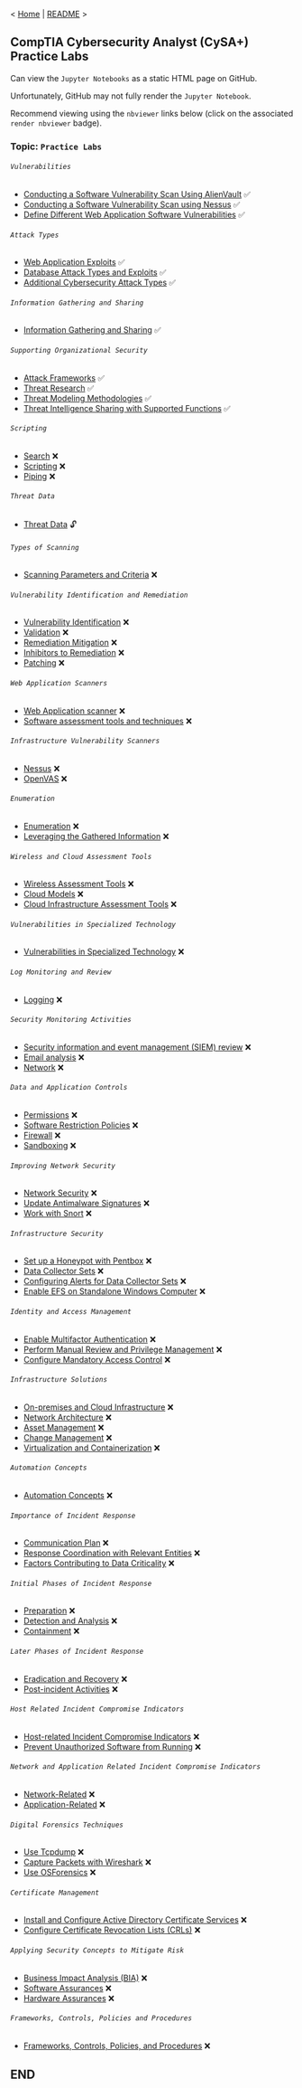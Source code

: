 < [Home](https://github.com/SeanOhAileasa) | [README](https://github.com/SeanOhAileasa/cap-practice-labs/blob/main/README.md) >

## CompTIA Cybersecurity Analyst (CySA+) Practice Labs

Can view the ``Jupyter Notebooks`` as a static HTML page on GitHub.

Unfortunately, GitHub may not fully render the ``Jupyter Notebook``.

Recommend viewing using the ``nbviewer`` links below (click on the associated ``render nbviewer`` badge).

### Topic: ``Practice Labs``

###### ``Vulnerabilities``

- [Conducting a Software Vulnerability Scan Using AlienVault](https://nbviewer.org/github/SeanOhAileasa/cap-practice-labs/blob/main/rc/vulnerabilities/cap-Exercise1ConductingaSoftwareVulnerabilityScanUsingAlienVault.ipynb) &#x2705; <br/>
- [Conducting a Software Vulnerability Scan using Nessus](https://nbviewer.org/github/SeanOhAileasa/cap-practice-labs/blob/main/rc/vulnerabilities/cap-Exercise2ConductingaSoftwareVulnerabilityScanusingNessus.ipynb) &#x2705; <br/>
- [Define Different Web Application Software Vulnerabilities](https://github.com/SeanOhAileasa/cap-practice-labs/blob/main/rc/vulnerabilities/cap-Exercise3DefineDifferentWebApplicationSoftwareVulnerabilities.pdf) &#x2705; <br/>

###### ``Attack Types``

- [Web Application Exploits](https://nbviewer.org/github/SeanOhAileasa/cap-practice-labs/blob/main/rc/attack-types/cap-Exercise1WebApplicationExploits.ipynb) &#x2705; <br/>
- [Database Attack Types and Exploits](https://nbviewer.org/github/SeanOhAileasa/cap-practice-labs/blob/main/rc/attack-types/cap-Exercise2DatabaseAttackTypesandExploits.ipynb) &#x2705; <br/>
- [Additional Cybersecurity Attack Types](https://github.com/SeanOhAileasa/cap-practice-labs/blob/main/rc/attack-types/cap-Exercise3AdditionalCybersecurityAttackTypes.pdf) &#x2705; <br/>

###### ``Information Gathering and Sharing``

- [Information Gathering and Sharing](https://github.com/SeanOhAileasa/cap-practice-labs/blob/main/rc/information-gathering-and-sharing/cap-Information-Gathering-and-Sharing.pdf) &#x2705; <br/>

###### ``Supporting Organizational Security``
 
- [Attack Frameworks](https://nbviewer.org/github/SeanOhAileasa/cap-practice-labs/blob/main/rc/supporting-organizational-security/cap-attack-frameworks.ipynb) &#x2705; <br/>
- [Threat Research](https://nbviewer.org/github/SeanOhAileasa/cap-practice-labs/blob/main/rc/supporting-organizational-security/cap-threat-research.ipynb) &#x2705; <br/>
- [Threat Modeling Methodologies](https://nbviewer.org/github/SeanOhAileasa/cap-practice-labs/blob/main/rc/supporting-organizational-security/cap-threat-modeling-methodologies.ipynb) &#x2705; <br/>
- [Threat Intelligence Sharing with Supported Functions](https://nbviewer.org/github/SeanOhAileasa/cap-practice-labs/blob/main/rc/supporting-organizational-security/cap-threat-intelligence-sharing-with-supported-functions.ipynb) &#x2705; <br/>

###### ``Scripting``

- [Search](https://htmlpreview.github.io/?https://github.com/SeanOhAileasa/cap-practice-labs/blob/main/rc/scripting/Scripting.html#PerformSearch) &#x274C; <br/>
- [Scripting](https://htmlpreview.github.io/?https://github.com/SeanOhAileasa/cap-practice-labs/blob/main/rc/scripting/Scripting.html#Scripting) &#x274C; <br/>
- [Piping](https://htmlpreview.github.io/?https://github.com/SeanOhAileasa/cap-practice-labs/blob/main/rc/scripting/Scripting.html#Piping) &#x274C; <br/>

###### ``Threat Data``

- [Threat Data](https://htmlpreview.github.io/?https://github.com/SeanOhAileasa/cap-practice-labs/blob/main/rc/threat-data/ThreatData.html#ThreatData) &#x1F513; <br/>

###### ``Types of Scanning``

- [Scanning Parameters and Criteria](https://htmlpreview.github.io/?https://github.com/SeanOhAileasa/cap-practice-labs/blob/main/rc/types-of-scanning/TypesofScanning.html#ScanningParametersandCriteria) &#x274C; <br/>

###### ``Vulnerability Identification and Remediation``

- [Vulnerability Identification](https://htmlpreview.github.io/?https://github.com/SeanOhAileasa/cap-practice-labs/blob/main/rc/vulnerability-identification-and-remediation/VulnerabilityIdentificationandRemediation.html#VulnerabilityIdentification) &#x274C; <br/>
- [Validation](https://htmlpreview.github.io/?https://github.com/SeanOhAileasa/cap-practice-labs/blob/main/rc/vulnerability-identification-and-remediation/VulnerabilityIdentificationandRemediation.html#Validation) &#x274C; <br/>
- [Remediation Mitigation](https://htmlpreview.github.io/?https://github.com/SeanOhAileasa/cap-practice-labs/blob/main/rc/vulnerability-identification-and-remediation/VulnerabilityIdentificationandRemediation.html#RemediationMitigation) &#x274C; <br/>
- [Inhibitors to Remediation](https://htmlpreview.github.io/?https://github.com/SeanOhAileasa/cap-practice-labs/blob/main/rc/vulnerability-identification-and-remediation/VulnerabilityIdentificationandRemediation.html#InhibitorstoRemediation) &#x274C; <br/>
- [Patching](https://htmlpreview.github.io/?https://github.com/SeanOhAileasa/cap-practice-labs/blob/main/rc/vulnerability-identification-and-remediation/VulnerabilityIdentificationandRemediation.html#Patching) &#x274C; <br/>

###### ``Web Application Scanners``

- [Web Application scanner](https://htmlpreview.github.io/?https://github.com/SeanOhAileasa/cap-practice-labs/blob/main/rc/web-application-scanners/WebApplicationScanners.html#WebApplicationScanner) &#x274C; <br/>
- [Software assessment tools and techniques](https://htmlpreview.github.io/?https://github.com/SeanOhAileasa/cap-practice-labs/blob/main/rc/web-application-scanners/WebApplicationScanners.html#SoftwareAssessmentToolsandTechniques) &#x274C; <br/>

###### ``Infrastructure Vulnerability Scanners``

- [Nessus](https://htmlpreview.github.io/?https://github.com/SeanOhAileasa/cap-practice-labs/blob/main/rc/infrastructure-vulnerability-scanners/InfrastructureVulnerabilityScanners.html#Nessus) &#x274C; <br/>
- [OpenVAS](https://htmlpreview.github.io/?https://github.com/SeanOhAileasa/cap-practice-labs/blob/main/rc/infrastructure-vulnerability-scanners/InfrastructureVulnerabilityScanners.html#OpenVAS) &#x274C; <br/>

###### ``Enumeration``

- [Enumeration](https://htmlpreview.github.io/?https://github.com/SeanOhAileasa/cap-practice-labs/blob/main/rc/enumeration/Enumeration.html#Enumeration) &#x274C; <br/>
- [Leveraging the Gathered Information](https://htmlpreview.github.io/?https://github.com/SeanOhAileasa/cap-practice-labs/blob/main/rc/enumeration/Enumeration.html#LeveragingtheGatheredInformation) &#x274C; <br/>

###### ``Wireless and Cloud Assessment Tools``

- [Wireless Assessment Tools](https://htmlpreview.github.io/?https://github.com/SeanOhAileasa/cap-practice-labs/blob/main/rc/wireless-and-cloud-assessment-tools/WirelessandCloudAssessmentTools.html#WirelessAssessmentTools) &#x274C; <br/>
- [Cloud Models](https://htmlpreview.github.io/?https://github.com/SeanOhAileasa/cap-practice-labs/blob/main/rc/wireless-and-cloud-assessment-tools/WirelessandCloudAssessmentTools.html#CloudModels) &#x274C; <br/>
- [Cloud Infrastructure Assessment Tools](https://htmlpreview.github.io/?https://github.com/SeanOhAileasa/cap-practice-labs/blob/main/rc/wireless-and-cloud-assessment-tools/WirelessandCloudAssessmentTools.html#CloudInfrastructureAssessmentTools) &#x274C; <br/>

###### ``Vulnerabilities in Specialized Technology``

- [Vulnerabilities in Specialized Technology](https://htmlpreview.github.io/?https://github.com/SeanOhAileasa/cap-practice-labs/blob/main/rc/vulnerabilities-in-specialized-technology/VulnerabilitiesinSpecializedTechnology.html#VulnerabilitiesinSpecializedTechnology) &#x274C; <br/>

###### ``Log Monitoring and Review``

- [Logging](https://htmlpreview.github.io/?https://github.com/SeanOhAileasa/cap-practice-labs/blob/main/rc/log-monitoring-and-review/LogMonitoringandReview.html#Logging) &#x274C; <br/>

###### ``Security Monitoring Activities``

- [Security information and event management (SIEM) review](https://htmlpreview.github.io/?https://github.com/SeanOhAileasa/cap-practice-labs/blob/main/rc/security-monitoring-activities/SecurityMonitoringActivities.html#SecurityInformationandEventManagementSIEM) &#x274C; <br/>
- [Email analysis](https://htmlpreview.github.io/?https://github.com/SeanOhAileasa/cap-practice-labs/blob/main/rc/security-monitoring-activities/SecurityMonitoringActivities.html#EmailAnalysis) &#x274C; <br/>
- [Network](https://htmlpreview.github.io/?https://github.com/SeanOhAileasa/cap-practice-labs/blob/main/rc/security-monitoring-activities/SecurityMonitoringActivities.html#Network) &#x274C; <br/>

###### ``Data and Application Controls``

- [Permissions](https://htmlpreview.github.io/?https://github.com/SeanOhAileasa/cap-practice-labs/blob/main/rc/data-and-application-controls/DataandApplicationControls.html#Permissions) &#x274C; <br/>
- [Software Restriction Policies](https://htmlpreview.github.io/?https://github.com/SeanOhAileasa/cap-practice-labs/blob/main/rc/data-and-application-controls/DataandApplicationControls.html#SoftwareRestrictionPolicies) &#x274C; <br/>
- [Firewall](https://htmlpreview.github.io/?https://github.com/SeanOhAileasa/cap-practice-labs/blob/main/rc/data-and-application-controls/DataandApplicationControls.html#Firewall) &#x274C; <br/>
- [Sandboxing](https://htmlpreview.github.io/?https://github.com/SeanOhAileasa/cap-practice-labs/blob/main/rc/data-and-application-controls/DataandApplicationControls.html#Sandboxing) &#x274C; <br/>

###### ``Improving Network Security``

- [Network Security](https://htmlpreview.github.io/?https://github.com/SeanOhAileasa/cap-practice-labs/blob/main/rc/improving-network-security/ImprovingNetworkSecurity.html#NetworkSecurity) &#x274C; <br/>
- [Update Antimalware Signatures](https://htmlpreview.github.io/?https://github.com/SeanOhAileasa/cap-practice-labs/blob/main/rc/improving-network-security/ImprovingNetworkSecurity.html#UpdateAntimalwareSignatures) &#x274C; <br/>
- [Work with Snort](https://htmlpreview.github.io/?https://github.com/SeanOhAileasa/cap-practice-labs/blob/main/rc/improving-network-security/ImprovingNetworkSecurity.html#WorkwithSnort) &#x274C; <br/>

###### ``Infrastructure Security``

- [Set up a Honeypot with Pentbox](https://htmlpreview.github.io/?https://github.com/SeanOhAileasa/cap-practice-labs/blob/main/rc/infrastructure-security/InfrastructureSecurity.html#SetupaHoneypotwithPentbox) &#x274C; <br/>
- [Data Collector Sets](https://htmlpreview.github.io/?https://github.com/SeanOhAileasa/cap-practice-labs/blob/main/rc/infrastructure-security/InfrastructureSecurity.html#DataCollectorSets) &#x274C; <br/>
- [Configuring Alerts for Data Collector Sets](https://htmlpreview.github.io/?https://github.com/SeanOhAileasa/cap-practice-labs/blob/main/rc/infrastructure-security/InfrastructureSecurity.html#ConfiguringAlertsforDataCollectorSets) &#x274C; <br/>
- [Enable EFS on Standalone Windows Computer](https://htmlpreview.github.io/?https://github.com/SeanOhAileasa/cap-practice-labs/blob/main/rc/infrastructure-security/InfrastructureSecurity.html#EnableEFSonStandaloneWindowsComputer) &#x274C; <br/>

###### ``Identity and Access Management``

- [Enable Multifactor Authentication](https://htmlpreview.github.io/?https://github.com/SeanOhAileasa/cap-practice-labs/blob/main/rc/identity-and-access-management/IdentityandAccessManagement.html#EnableMultifactorAuthentication) &#x274C; <br/>
- [Perform Manual Review and Privilege Management](https://htmlpreview.github.io/?https://github.com/SeanOhAileasa/cap-practice-labs/blob/main/rc/identity-and-access-management/IdentityandAccessManagement.html#PerformManualReviewandPrivilegeManagement) &#x274C; <br/>
- [Configure Mandatory Access Control](https://htmlpreview.github.io/?https://github.com/SeanOhAileasa/cap-practice-labs/blob/main/rc/identity-and-access-management/IdentityandAccessManagement.html#ConfigureMandatoryAccessControl) &#x274C; <br/>

###### ``Infrastructure Solutions``

- [On-premises and Cloud Infrastructure](https://htmlpreview.github.io/?https://github.com/SeanOhAileasa/cap-practice-labs/blob/main/rc/infrastructure-solutions/InfrastructureSolutions.html#OnpremisesandCloudInfrastructure) &#x274C; <br/>
- [Network Architecture](https://htmlpreview.github.io/?https://github.com/SeanOhAileasa/cap-practice-labs/blob/main/rc/infrastructure-solutions/InfrastructureSolutions.html#NetworkArchitecture) &#x274C; <br/>
- [Asset Management](https://htmlpreview.github.io/?https://github.com/SeanOhAileasa/cap-practice-labs/blob/main/rc/infrastructure-solutions/InfrastructureSolutions.html#AssetManagement) &#x274C; <br/>
- [Change Management](https://htmlpreview.github.io/?https://github.com/SeanOhAileasa/cap-practice-labs/blob/main/rc/infrastructure-solutions/InfrastructureSolutions.html#ChangeManagement) &#x274C; <br/>
- [Virtualization and Containerization](https://htmlpreview.github.io/?https://github.com/SeanOhAileasa/cap-practice-labs/blob/main/rc/infrastructure-solutions/InfrastructureSolutions.html#VirtualizationandContainerization) &#x274C; <br/>

###### ``Automation Concepts``

- [Automation Concepts](https://htmlpreview.github.io/?https://github.com/SeanOhAileasa/cap-practice-labs/blob/main/rc/automation-concepts/AutomationConcepts.html#AutomationConcepts) &#x274C; <br/>

###### ``Importance of Incident Response``

- [Communication Plan](https://htmlpreview.github.io/?https://github.com/SeanOhAileasa/cap-practice-labs/blob/main/rc/importance-of-incident-response/ImportanceofIncidentResponse.html#CommunicationPlan) &#x274C; <br/>
- [Response Coordination with Relevant Entities](https://htmlpreview.github.io/?https://github.com/SeanOhAileasa/cap-practice-labs/blob/main/rc/importance-of-incident-response/ImportanceofIncidentResponse.html#ResponseCoordinationwithRelevantEntities) &#x274C; <br/>
- [Factors Contributing to Data Criticality](https://htmlpreview.github.io/?https://github.com/SeanOhAileasa/cap-practice-labs/blob/main/rc/importance-of-incident-response/ImportanceofIncidentResponse.html#FactorsContributingtoDataCriticality) &#x274C; <br/>

###### ``Initial Phases of Incident Response``

- [Preparation](https://htmlpreview.github.io/?https://github.com/SeanOhAileasa/cap-practice-labs/blob/main/rc/initial-phases-of-incident-response/InitialPhasesofIncidentResponse.html#Preparation) &#x274C; <br/>
- [Detection and Analysis](https://htmlpreview.github.io/?https://github.com/SeanOhAileasa/cap-practice-labs/blob/main/rc/initial-phases-of-incident-response/InitialPhasesofIncidentResponse.html#DetectionandAnalysis) &#x274C; <br/>
- [Containment](https://htmlpreview.github.io/?https://github.com/SeanOhAileasa/cap-practice-labs/blob/main/rc/initial-phases-of-incident-response/InitialPhasesofIncidentResponse.html#Containment) &#x274C; <br/>

###### ``Later Phases of Incident Response``

- [Eradication and Recovery](https://htmlpreview.github.io/?https://github.com/SeanOhAileasa/cap-practice-labs/blob/main/rc/later-phases-of-incident-response/LaterPhasesofIncidentResponse.html#EradicationandRecovery) &#x274C; <br/>
- [Post-incident Activities](https://htmlpreview.github.io/?https://github.com/SeanOhAileasa/cap-practice-labs/blob/main/rc/later-phases-of-incident-response/LaterPhasesofIncidentResponse.html#PostincidentActivities) &#x274C; <br/>

###### ``Host Related Incident Compromise Indicators``

- [Host-related Incident Compromise Indicators](https://htmlpreview.github.io/?https://github.com/SeanOhAileasa/cap-practice-labs/blob/main/rc/host-related-incident-compromise-indicators/HostRelatedIncidentCompromiseIndicators.html#HostrelatedIncidentCompromiseIndicators) &#x274C; <br/>
- [Prevent Unauthorized Software from Running](https://htmlpreview.github.io/?https://github.com/SeanOhAileasa/cap-practice-labs/blob/main/rc/host-related-incident-compromise-indicators/HostRelatedIncidentCompromiseIndicators.html#PreventUnauthorizedSoftwarefromRunning) &#x274C; <br/>

###### ``Network and Application Related Incident Compromise Indicators``

- [Network-Related](https://htmlpreview.github.io/?https://github.com/SeanOhAileasa/cap-practice-labs/blob/main/rc/network-and-application-related-incident-compromise-indicators/NetworkandApplicationRelatedIncidentCompromiseIndicators.html#NetworkRelated) &#x274C; <br/>
- [Application-Related](https://htmlpreview.github.io/?https://github.com/SeanOhAileasa/cap-practice-labs/blob/main/rc/network-and-application-related-incident-compromise-indicators/NetworkandApplicationRelatedIncidentCompromiseIndicators.html#ApplicationRelated) &#x274C; <br/>

###### ``Digital Forensics Techniques``

- [Use Tcpdump](https://htmlpreview.github.io/?https://github.com/SeanOhAileasa/cap-practice-labs/blob/main/rc/digital-forensics-techniques/DigitalForensicsTechniques.html#UseTcpdump) &#x274C; <br/>
- [Capture Packets with Wireshark](https://htmlpreview.github.io/?https://github.com/SeanOhAileasa/cap-practice-labs/blob/main/rc/digital-forensics-techniques/DigitalForensicsTechniques.html#CapturePacketswithWireshark) &#x274C; <br/>
- [Use OSForensics](https://htmlpreview.github.io/?https://github.com/SeanOhAileasa/cap-practice-labs/blob/main/rc/digital-forensics-techniques/DigitalForensicsTechniques.html#UseOSForensics) &#x274C; <br/>

###### ``Certificate Management``

- [Install and Configure Active Directory Certificate Services](https://htmlpreview.github.io/?https://github.com/SeanOhAileasa/cap-practice-labs/blob/main/rc/certificate-management/CertificateManagement.html#InstallandConfigureActiveDirectoryCertificateServices) &#x274C; <br/>
- [Configure Certificate Revocation Lists (CRLs)](https://htmlpreview.github.io/?https://github.com/SeanOhAileasa/cap-practice-labs/blob/main/rc/certificate-management/CertificateManagement.html#ConfigureCertificateRevocationListsCRLs) &#x274C; <br/>

###### ``Applying Security Concepts to Mitigate Risk``

- [Business Impact Analysis (BIA)](https://htmlpreview.github.io/?https://github.com/SeanOhAileasa/cap-practice-labs/blob/main/rc/applying-security-concepts-to-mitigate-risk/ApplyingSecurityConceptstoMitigateRisk.html#BusinessImpactAnalysisBIA) &#x274C; <br/>
- [Software Assurances](https://htmlpreview.github.io/?https://github.com/SeanOhAileasa/cap-practice-labs/blob/main/rc/applying-security-concepts-to-mitigate-risk/ApplyingSecurityConceptstoMitigateRisk.html#SoftwareAssurances) &#x274C; <br/>
- [Hardware Assurances](https://htmlpreview.github.io/?https://github.com/SeanOhAileasa/cap-practice-labs/blob/main/rc/applying-security-concepts-to-mitigate-risk/ApplyingSecurityConceptstoMitigateRisk.html#HardwareAssurances) &#x274C; <br/>

###### ``Frameworks, Controls, Policies and Procedures``

- [Frameworks, Controls, Policies, and Procedures](https://htmlpreview.github.io/?https://github.com/SeanOhAileasa/cap-practice-labs/blob/main/rc/frameworks-controls-policies-and-procedures/FrameworksControlsPoliciesandProcedures.html#FrameworksControlsPoliciesandProcedures) &#x274C; <br/>

## END